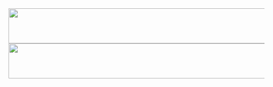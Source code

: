 <a href="https://stats.copycat.fun">
  <img src="https://stats.copycat.fun/barchart.svg?b=1d4ed820" style="width:3000px;height:69px;">
  <img src="https://stats.copycat.fun/bucket-timeline.svg?b=1d4ed820" style="width:3000px;height:69px;">
</a>
